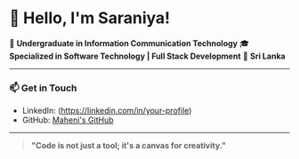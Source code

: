 # 👋 Hello, I'm Saraniya!  
🌟 **Undergraduate in Information Communication Technology**
🎓 **Specialized in Software Technology | Full Stack Development**
📍 **Sri Lanka**  

---

### 📫 Get in Touch  
- LinkedIn: (https://linkedin.com/in/your-profile)  
- GitHub: [Maheni's GitHub](https://github.com/your-username)  

---

> **"Code is not just a tool; it's a canvas for creativity."**  
